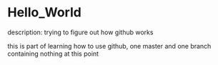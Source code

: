 # Hello_World
description: trying to figure out how github works

this is part of learning how to use github, one master and one branch containing nothing at this point
